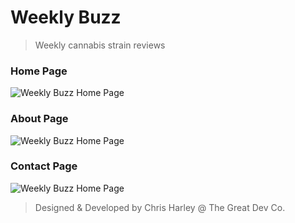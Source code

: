 # Weekly Buzz

> Weekly cannabis strain reviews

### Home Page 
![Weekly Buzz Home Page](https://res.cloudinary.com/charley81/image/upload/v1620138877/Weekly%20Buzz/Desktop_-_1_yz4hrs.png)

### About Page 
![Weekly Buzz Home Page](https://res.cloudinary.com/charley81/image/upload/v1620139156/Weekly%20Buzz/About_Desktop_f1gmzn.png)

### Contact Page
![Weekly Buzz Home Page](https://res.cloudinary.com/charley81/image/upload/v1620139183/Weekly%20Buzz/Contact_Desktop_vvgtia.png)

> Designed & Developed by Chris Harley @ The Great Dev Co. 